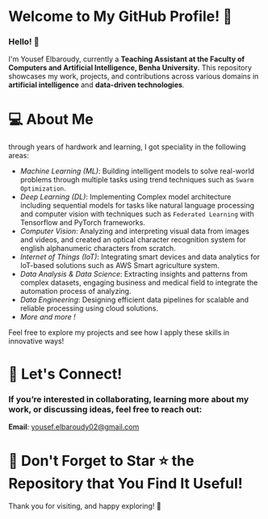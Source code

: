 # Welcome to My GitHub Profile! 🎉

### Hello! 👋 

I'm Yousef Elbaroudy, currently a **Teaching Assistant at the Faculty of Computers and Artificial Intelligence, Benha University.** This repository showcases my work, projects, and contributions across various domains in **artificial intelligence** and **data-driven technologies**.

# 💻 About Me

through years of hardwork and learning, I got speciality in the following areas:

- *Machine Learning (ML)*: Building intelligent models to solve real-world problems through multiple tasks using trend techniques such as `Swarm Optimization`.
- *Deep Learning (DL)*: Implementing Complex model architecture including sequential models for tasks like natural language processing and computer vision with techniques such as `Federated Learning` with Tensorflow and PyTorch frameworks.
- *Computer Vision*: Analyzing and interpreting visual data from images and videos, and created an optical character recognition system for english alphanumeric characters from scratch.
- *Internet of Things (IoT)*: Integrating smart devices and data analytics for IoT-based solutions such as AWS Smart agriculture system.
- *Data Analysis & Data Science*: Extracting insights and patterns from complex datasets, engaging business and medical field to integrate the automation process of analyzing.
- *Data Engineering*: Designing efficient data pipelines for scalable and reliable processing using cloud solutions.
- *More and more !*

Feel free to explore my projects and see how I apply these skills in innovative ways!

# 🤝 Let's Connect!

### If you’re interested in collaborating, learning more about my work, or discussing ideas, feel free to reach out:

**Email**: yousef.elbaroudy02@gmail.com

# 🌟 Don't Forget to Star ⭐ the Repository that You Find It Useful!

Thank you for visiting, and happy exploring! 🚀

<!---
YousefTB/YousefTB is a ✨ special ✨ repository because its `README.md` (this file) appears on your GitHub profile.
You can click the Preview link to take a look at your changes.
--->
